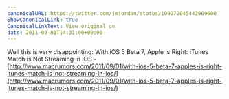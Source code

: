 ```yaml
---
canonicalURL: https://twitter.com/jmjordan/status/109272045442969600
ShowCanonicalLink: true
CanonicalLinkText: View original on
date: 2011-09-01T14:31:00+00:00
---
```

Well this is very disappointing: With iOS 5 Beta 7, Apple is Right: iTunes Match is Not Streaming in iOS - [http://www.macrumors.com/2011/09/01/with-ios-5-beta-7-apples-is-right-itunes-match-is-not-streaming-in-ios/](http://www.macrumors.com/2011/09/01/with-ios-5-beta-7-apples-is-right-itunes-match-is-not-streaming-in-ios/)